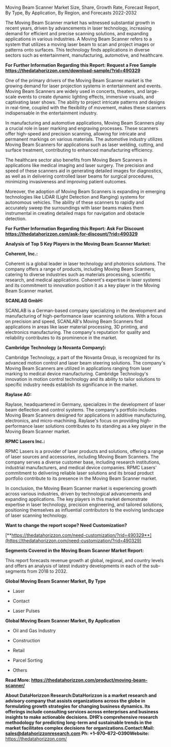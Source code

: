 Moving Beam Scanner Market Size, Share, Growth Rate, Forecast Report, By
Type, By Application, By Region, and Forecasts 2022-2032

The Moving Beam Scanner market has witnessed substantial growth in
recent years, driven by advancements in laser technology, increasing
demand for efficient and precise scanning solutions, and expanding
applications in various industries. A Moving Beam Scanner refers to a
system that utilizes a moving laser beam to scan and project images or
patterns onto surfaces. This technology finds applications in diverse
sectors such as entertainment, manufacturing, automotive, and
healthcare.

**For Further Information Regarding this Report: Request a Free Sample
<https://thedatahorizzon.com/download-sample/?rid=490329>**

One of the primary drivers of the Moving Beam Scanner market is the
growing demand for laser projection systems in entertainment and events.
Moving Beam Scanners are widely used in concerts, theaters, and
large-scale events to create dynamic lighting effects, immersive
visuals, and captivating laser shows. The ability to project intricate
patterns and designs in real-time, coupled with the flexibility of
movement, makes these scanners indispensable in the entertainment
industry.

In manufacturing and automotive applications, Moving Beam Scanners play
a crucial role in laser marking and engraving processes. These scanners
offer high-speed and precision scanning, allowing for intricate and
permanent markings on various materials. The automotive industry
utilizes Moving Beam Scanners for applications such as laser welding,
cutting, and surface treatment, contributing to enhanced manufacturing
efficiency.

The healthcare sector also benefits from Moving Beam Scanners in
applications like medical imaging and laser surgery. The precision and
speed of these scanners aid in generating detailed images for
diagnostics, as well as in delivering controlled laser beams for
surgical procedures, minimizing invasiveness and improving patient
outcomes.

Moreover, the adoption of Moving Beam Scanners is expanding in emerging
technologies like LiDAR (Light Detection and Ranging) systems for
autonomous vehicles. The ability of these scanners to rapidly and
accurately sweep the surroundings with laser beams makes them
instrumental in creating detailed maps for navigation and obstacle
detection.

**For Further Information Regarding this Report: Ask For Discount
<https://thedatahorizzon.com/ask-for-discount/?rid=490329>**

**Analysis of Top 5 Key Players in the Moving Beam Scanner Market:**

**Coherent, Inc.:**

Coherent is a global leader in laser technology and photonics solutions.
The company offers a range of products, including Moving Beam Scanners,
catering to diverse industries such as materials processing, scientific
research, and medical applications. Coherent's expertise in laser
systems and its commitment to innovation position it as a key player in
the Moving Beam Scanner market.

**SCANLAB GmbH:**

SCANLAB is a German-based company specializing in the development and
manufacturing of high-performance laser scanning solutions. With a focus
on precision and speed, SCANLAB's Moving Beam Scanners find applications
in areas like laser material processing, 3D printing, and electronics
manufacturing. The company's reputation for quality and reliability
contributes to its prominence in the market.

**Cambridge Technology (a Novanta Company):**

Cambridge Technology, a part of the Novanta Group, is recognized for its
advanced motion control and laser beam steering solutions. The company's
Moving Beam Scanners are utilized in applications ranging from laser
marking to medical device manufacturing. Cambridge Technology's
innovation in motion control technology and its ability to tailor
solutions to specific industry needs establish its significance in the
market.

**Raylase AG:**

Raylase, headquartered in Germany, specializes in the development of
laser beam deflection and control systems. The company's portfolio
includes Moving Beam Scanners designed for applications in additive
manufacturing, electronics, and micro-machining. Raylase's focus on
providing high-performance laser solutions contributes to its standing
as a key player in the Moving Beam Scanner market.

**RPMC Lasers Inc.:**

RPMC Lasers is a provider of laser products and solutions, offering a
range of laser sources and accessories, including Moving Beam Scanners.
The company serves a diverse customer base, including research
institutions, industrial manufacturers, and medical device companies.
RPMC Lasers' commitment to delivering reliable laser solutions and its
broad product portfolio contribute to its presence in the Moving Beam
Scanner market.

In conclusion, the Moving Beam Scanner market is experiencing growth
across various industries, driven by technological advancements and
expanding applications. The key players in this market demonstrate
expertise in laser technology, precision engineering, and tailored
solutions, positioning themselves as influential contributors to the
evolving landscape of laser scanning technology.

**Want to change the report scope? Need Customization?**

[**https://thedatahorizzon.com/need-customization/?rid=490329**](https://thedatahorizzon.com/need-customization/?rid=490329)

**Segments Covered in the Moving Beam Scanner Market Report:**

This report forecasts revenue growth at global, regional, and country
levels and offers an analysis of latest industry developments in each of
the sub-segments from 2018 to 2032.

**Global Moving Beam Scanner Market, By Type**

-   Laser

-   Contact

-   Laser Pulses

**Global Moving Beam Scanner Market, By Application**

-   Oil and Gas Industry

-   Construction

-   Retail

-   Parcel Sorting

-   Others

**Read More:
<https://thedatahorizzon.com/product/moving-beam-scanner/>**

**About DataHorizzon Research:**DataHorizzon is a market research and
advisory company that assists organizations across the globe in
formulating growth strategies for changing business dynamics. Its
offerings include consulting services across enterprises and business
insights to make actionable decisions. DHR’s comprehensive research
methodology for predicting long-term and sustainable trends in the
market facilitates complex decisions for organizations.**Contact:Mail:**
<sales@datahorizzonresearch.com> **Ph:** +1–970–672–0390**Website:**
<https://thedatahorizzon.com/>
